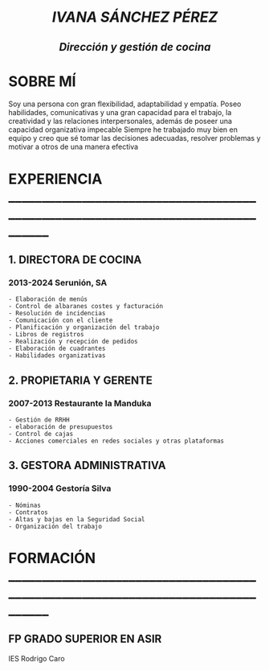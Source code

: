 

# <p align="center">*IVANA SÁNCHEZ PÉREZ*
## <p align="center">*Dirección y gestión de cocina*

# SOBRE MÍ 

   Soy una persona con gran flexibilidad, adaptabilidad y empatía. Poseo habilidades, comunicativas y una gran capacidad para el trabajo, la creatividad y las relaciones interpersonales, además de poseer una capacidad organizativa impecable
   Siempre he trabajado muy bien en equipo y creo que sé tomar las decisiones adecuadas, resolver problemas y motivar a otros de una manera efectiva 

# EXPERIENCIA ________________________________________________________________________________

## 1.  DIRECTORA DE COCINA
 ### 2013-2024   Serunión, SA
 
    - Elaboración de menús
    - Control de albaranes costes y facturación
    - Resolución de incidencias
    - Comunicación con el cliente
    - Planificación y organización del trabajo
    - Libros de registros
    - Realización y recepción de pedidos
    - Elaboración de cuadrantes
    - Habilidades organizativas
  
## 2.  PROPIETARIA Y GERENTE 
### 2007-2013   Restaurante la Manduka

    - Gestión de RRHH
    - elaboración de presupuestos
    - Control de cajas
    - Acciones comerciales en redes sociales y otras plataformas
  
## 3.  GESTORA ADMINISTRATIVA
 ### 1990-2004   Gestoría Silva
 
    - Nóminas
    - Contratos
    - Altas y bajas en la Seguridad Social
    - Organización del trabajo

# FORMACIÓN ________________________________________________________________________________
## FP GRADO SUPERIOR EN ASIR
IES Rodrigo Caro



